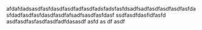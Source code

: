 afdafdadsasdfasfdasdfasdfadfasdfadsfadsfasfdsadfsadfasdfasdfasdfasfdasfdadfasdfasfdasdfasdfafsadfsasdfasfdasf
ssdfasdfdasfidfasfd
asdfasdfasfasdfasdfadfdasasdf
asfd
as
df
asdf
